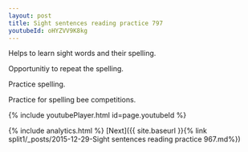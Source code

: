 ```yaml
---
layout: post
title: Sight sentences reading practice 797
youtubeId: oHYZVV9K8kg
---
```

 
 
Helps to learn sight words and their spelling.

Opportunitiy to repeat the spelling. 

Practice spelling. 
 
Practice for spelling bee competitions. 
 
{% include youtubePlayer.html id=page.youtubeId %}
 
 
{% include analytics.html %} 
[Next]({{ site.baseurl }}{% link  split1/_posts/2015-12-29-Sight sentences reading practice 967.md%})
 
